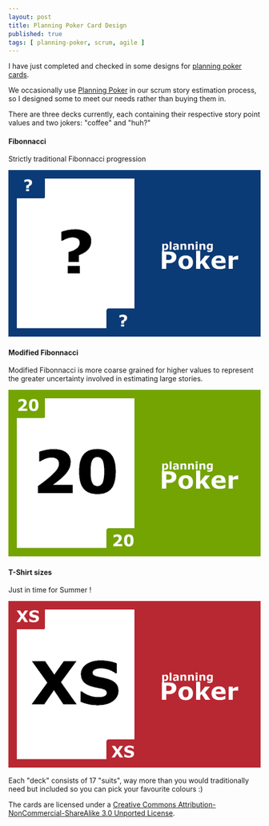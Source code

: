 ```yaml
---
layout: post
title: Planning Poker Card Design
published: true
tags: [ planning-poker, scrum, agile ]
---
```


I have just completed and checked in some designs for 
[planning poker cards](https://github.com/deejaygraham/PlanningPoker/).

We occasionally use [Planning Poker](https://en.wikipedia.org/wiki/Planning_poker) 
in our scrum story estimation process, so I designed some to meet our needs 
rather than buying them in.

There are three decks currently, each containing their respective story point 
values and two jokers: "coffee" and "huh?"


#### Fibonnacci

Strictly traditional Fibonnacci progression

![fibonnacci card](/img/poker-card-fibonnacci-question.png "Fibonnacci")


#### Modified Fibonnacci

Modified Fibonnacci is more coarse grained for higher values to represent 
the greater uncertainty involved in estimating large stories.

![modified fibonnacci](/img/poker-card-modified-fibonnacci-20.png "Modified Fibonnacci")


#### T-Shirt sizes

Just in time for Summer !

![t-shirt sizes](/img/poker-card-tshirt-xs.png "T-Shirts")

Each "deck" consists of 17 "suits", way more than you would traditionally 
need but included so you can pick your favourite colours :) 

The cards are licensed under a [Creative Commons Attribution-NonCommercial-ShareAlike 3.0 Unported License](http://creativecommons.org/licenses/by-nc-sa/3.0/).
